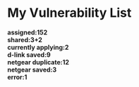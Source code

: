 # **My Vulnerability List**

**assigned:152**  
**shared:3+2**  
**currently applying:2**  
**d-link saved:9**  
**netgear duplicate:12**  
**netgear saved:3**  
**error:1**  

